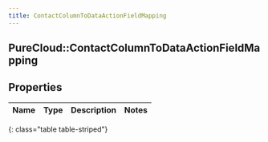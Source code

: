 ```yaml
---
title: ContactColumnToDataActionFieldMapping
---
```

## PureCloud::ContactColumnToDataActionFieldMapping

## Properties

|Name | Type | Description | Notes|
|------------ | ------------- | ------------- | -------------|
{: class="table table-striped"}


